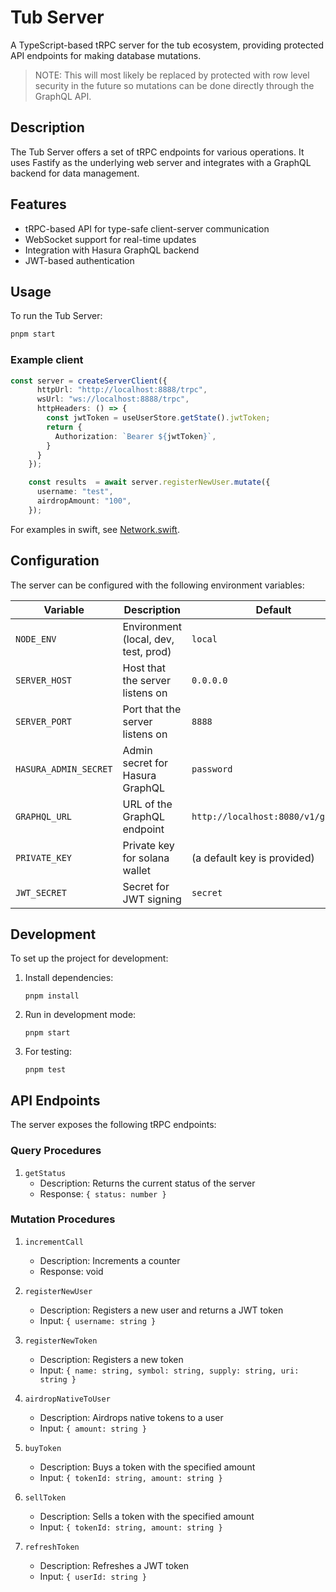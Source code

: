 # Tub Server

A TypeScript-based tRPC server for the tub ecosystem, providing protected API endpoints for making database mutations.

> NOTE: This will most likely be replaced by protected with row level security in the future so mutations can be done directly through the GraphQL API. 

## Description

The Tub Server offers a set of tRPC endpoints for various operations. It uses Fastify as the underlying web server and integrates with a GraphQL backend for data management.

## Features

- tRPC-based API for type-safe client-server communication
- WebSocket support for real-time updates
- Integration with Hasura GraphQL backend
- JWT-based authentication

## Usage

To run the Tub Server:

```sh
pnpm start
```

### Example client

```ts
const server = createServerClient({
      httpUrl: "http://localhost:8888/trpc",
      wsUrl: "ws://localhost:8888/trpc",
      httpHeaders: () => {
        const jwtToken = useUserStore.getState().jwtToken;
        return {
          Authorization: `Bearer ${jwtToken}`,
        }
      }
    });

    const results  = await server.registerNewUser.mutate({
      username: "test",
      airdropAmount: "100",
    });
```

For examples in swift, see [Network.swift](../ios/Tub/Network.swift).

## Configuration

The server can be configured with the following environment variables:

| Variable             | Description                       | Default                                |
|----------------------|-----------------------------------|----------------------------------------|
| `NODE_ENV`           | Environment (local, dev, test, prod) | `local`                             |
| `SERVER_HOST`        | Host that the server listens on   | `0.0.0.0`                              |
| `SERVER_PORT`        | Port that the server listens on   | `8888`                                 |
| `HASURA_ADMIN_SECRET`| Admin secret for Hasura GraphQL   | `password`                             |
| `GRAPHQL_URL`        | URL of the GraphQL endpoint       | `http://localhost:8080/v1/graphql`     |
| `PRIVATE_KEY`        | Private key for solana wallet     | (a default key is provided)            |
| `JWT_SECRET`         | Secret for JWT signing            | `secret`                               |

## Development

To set up the project for development:

1. Install dependencies:
   ```
   pnpm install
   ```

2. Run in development mode:
   ```
   pnpm start
   ```

3. For testing:
   ```
   pnpm test
   ```

## API Endpoints

The server exposes the following tRPC endpoints:

### Query Procedures

1. `getStatus`
   - Description: Returns the current status of the server
   - Response: `{ status: number }`

### Mutation Procedures

1. `incrementCall`
   - Description: Increments a counter
   - Response: void

2. `registerNewUser`
   - Description: Registers a new user and returns a JWT token
   - Input: `{ username: string }`

3. `registerNewToken`
   - Description: Registers a new token
   - Input: `{ name: string, symbol: string, supply: string, uri: string }`

4. `airdropNativeToUser`
   - Description: Airdrops native tokens to a user
   - Input: `{ amount: string }`

5. `buyToken`
   - Description: Buys a token with the specified amount
   - Input: `{ tokenId: string, amount: string }`

6. `sellToken`
   - Description: Sells a token with the specified amount
   - Input: `{ tokenId: string, amount: string }`

7. `refreshToken`
   - Description: Refreshes a JWT token
   - Input: `{ userId: string }`

